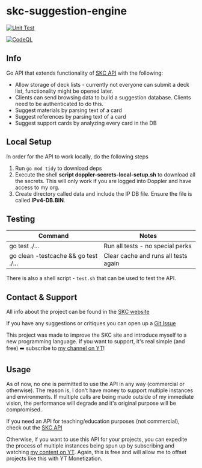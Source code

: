 # skc-suggestion-engine

[![Unit Test](https://github.com/ygo-skc/skc-suggestion-engine/actions/workflows/unit-test.yaml/badge.svg?branch=release)](https://github.com/ygo-skc/skc-suggestion-engine/actions/workflows/unit-test.yaml)

[![CodeQL](https://github.com/ygo-skc/skc-suggestion-engine/actions/workflows/codeql.yml/badge.svg?branch=release)](https://github.com/ygo-skc/skc-suggestion-engine/actions/workflows/codeql.yml)

## Info

Go API that extends functionality of [SKC API](https://github.com/ygo-skc/skc-api) with the following:

* Allow storage of deck lists - currently not everyone can submit a deck list, functionality might be opened later.
* Clients can send browsing data to build a suggestion database. Clients need to be authenticated to do this.
* Suggest materials by parsing text of a card
* Suggest references by parsing text of a card
* Suggest support cards by analyzing every card in the DB

## Local Setup

In order for the API to work locally, do the following steps

1. Run `go mod tidy` to download deps
2. Execute the shell **script doppler-secrets-local-setup.sh** to download all the secrets. This will only work if you are logged into Doppler and have access to my org.
3. Create directory called data and include the IP DB file. Ensure the file is called **IPv4-DB.BIN**.

## Testing

| Command            | Notes        |
| ------------------ | ------------ |
| go test ./...      | Run all tests - no special perks |
| go clean -testcache && go test ./...      | Clear cache and runs all tests again |

There is also a shell script - `test.sh` that can be used to test the API.

## Contact & Support

All info about the project can be found in the [SKC website](https://thesupremekingscastle.com/about)

If you have any suggestions or critiques you can open up a [Git Issue](https://github.com/ygo-skc/skc-suggestion-engine/issues)

This project was made to improve the SKC site and introduce myself to a new programming language. If you want to support, it's real simple (and free) ➡️ subscribe to [my channel on YT](https://www.youtube.com/c/SupremeKing25)!

## Usage

As of now, no one is permitted to use the API in any way (commercial or otherwise). The reason is, I don't have money to support multiple instances and environments. If multiple calls are being made outside of my immediate vision, the performance will degrade and it's original purpose will be compromised.

If you need an API for teaching/education purposes (not commercial), check out the [SKC API](https://github.com/ygo-skc/skc-api#others)

Otherwise, if you want to use this API for your projects, you can expedite the process of multiple instances being spun up by subscribing and watching [my content on YT](https://www.youtube.com/c/SupremeKing25). Again, this is free and will allow me to offset projects like this with YT Monetization.